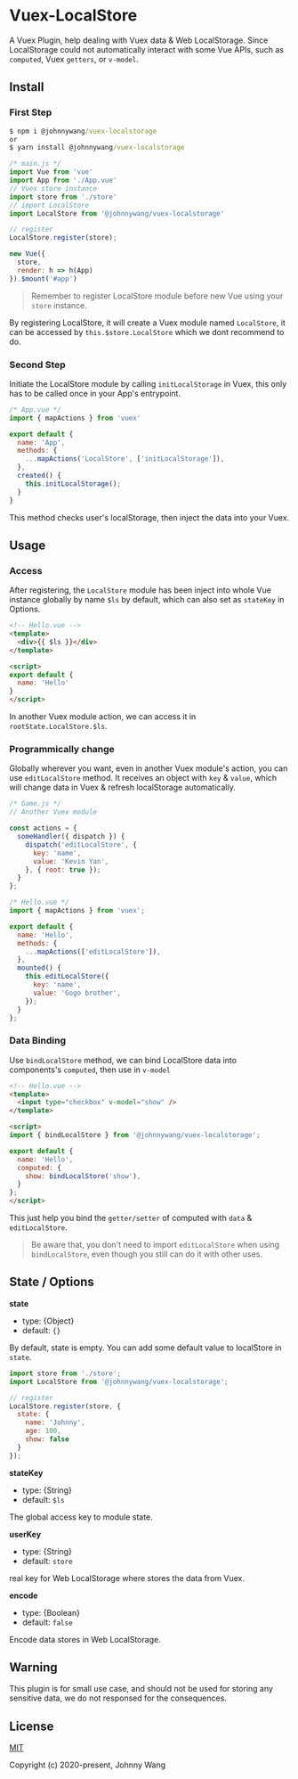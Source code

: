 # Vuex-LocalStore

A Vuex Plugin, help dealing with Vuex data & Web LocalStorage. Since LocalStorage could not automatically interact with some Vue APIs, such as `computed`, Vuex `getters`, or `v-model`.


## Install

### First Step

```cmd
$ npm i @johnnywang/vuex-localstorage
or
$ yarn install @johnnywang/vuex-localstorage
```

```javascript
/* main.js */
import Vue from 'vue'
import App from './App.vue'
// Vuex store instance
import store from './store'
// import LocalStore
import LocalStore from '@johnnywang/vuex-localstorage'

// register
LocalStore.register(store);

new Vue({
  store,
  render: h => h(App)
}).$mount('#app')
```

> Remember to register LocalStore module before new Vue using your `store` instance.

By registering LocalStore, it will create a Vuex module named `LocalStore`, it can be accessed by `this.$store.LocalStore` which we dont recommend to do.

### Second Step

Initiate the LocalStore module by calling `initLocalStorage` in Vuex, this only has to be called once in your App's entrypoint.

```javascript
/* App.vue */
import { mapActions } from 'vuex'

export default {
  name: 'App',
  methods: {
    ...mapActions('LocalStore', ['initLocalStorage']),
  },
  created() {
    this.initLocalStorage();
  }
}
```

This method checks user's localStorage, then inject the data into your Vuex.


## Usage

### Access

After registering, the `LocalStore` module has been inject into whole Vue instance globally by name `$ls` by default, which can also set as `stateKey` in Options.

```html
<!-- Hello.vue -->
<template>
  <div>{{ $ls }}</div>
</template>

<script>
export default {
  name: 'Hello'
}
</script>
```

In another Vuex module action, we can access it in `rootState.LocalStore.$ls`.

### Programmically change

Globally wherever you want, even in another Vuex module's action, you can use `editLocalStore` method. It receives an object with `key` & `value`, which will change data in Vuex & refresh localStorage automatically.

```javascript
/* Game.js */
// Another Vuex module

const actions = {
  someHandler({ dispatch }) {
    dispatch('editLocalStore', {
      key: 'name',
      value: 'Kevin Yan',
    }, { root: true });
  }
};
```

```javascript
/* Hello.vue */
import { mapActions } from 'vuex';

export default {
  name: 'Hello',
  methods: {
    ...mapActions(['editLocalStore']),
  },
  mounted() {
    this.editLocalStore({
      key: 'name',
      value: 'Gogo brother',
    });
  }
};
```

### Data Binding

Use `bindLocalStore` method, we can bind LocalStore data into components's `computed`, then use in `v-model`

```html
<!-- Hello.vue -->
<template>
  <input type="checkbox" v-model="show" />
</template>

<script>
import { bindLocalStore } from '@johnnywang/vuex-localstorage';

export default {
  name: 'Hello',
  computed: {
    show: bindLocalStore('show'),
  }
};
</script>
```

This just help you bind the `getter/setter` of computed with `data` & `editLocalStore`.

> Be aware that, you don't need to import `editLocalStore` when using `bindLocalStore`, even though you still can do it with other uses.


## State / Options

**state**

  - type: {Object}
  - default: `{}`

By default, state is empty. You can add some default value to localStore in `state`.

```javascript
import store from './store';
import LocalStore from '@johnnywang/vuex-localstorage';

// register
LocalStore.register(store, {
  state: {
    name: 'Johnny',
    age: 100,
    show: false
  }
});
```

**stateKey**

  - type: {String}
  - default: `$ls`

The global access key to module state.


**userKey**

  - type: {String}
  - default: `store`

real key for Web LocalStorage where stores the data from Vuex.


**encode**

  - type: {Boolean}
  - default: `false`

Encode data stores in Web LocalStorage.


## Warning

This plugin is for small use case, and should not be used for storing any sensitive data, we do not responsed for the consequences.


## License

[MIT](http://opensource.org/licenses/MIT)

Copyright (c) 2020-present, Johnny Wang
